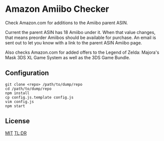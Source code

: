 Amazon Amiibo Checker
===================


Check Amazon.com for additions to the Amiibo parent ASIN.

Current the parent ASIN has 18 Amiibo under it. When that value changes, that means preorder Amiibos should be available for purchase. An email is sent out to let you know with a link to the parent ASIN Amiibo page.

Also checks Amazon.com for added offers to the Legend of Zelda: Majora's Mask 3DS XL Game System as well as the 3DS Game Bundle.

Configuration
-----------------

```
git clone <repo> /path/to/dump/repo
cd /path/to/dump/repo
npm install
cp config.js.template config.js
vim config.js
npm start
```

License
-----------

[MIT](http://brutalhonesty.mit-license.org/)
[TL;DR](https://tldrlegal.com/license/mit-license)
